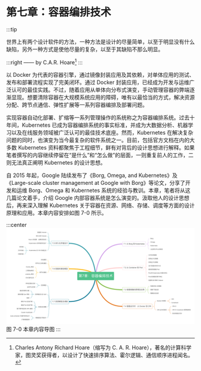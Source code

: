 # 第七章：容器编排技术

:::tip <a/>

世界上有两个设计软件的方法，一种方法是设计的尽量简单，以至于明显没有什么缺陷，另外一种方式是使他尽量的复杂，以至于其缺陷不那么明显。

:::right
—— by C.A.R. Hoare[^1]
:::

以 Docker 为代表的容器引擎，通过镜像封装应用及其依赖，对单体应用的测试、发布和部署流程实现了完美闭环。通过 Docker 封装应用，已经成为开发与运维广泛认可的最佳实践。不过，随着应用从单体向分布式演变，手动管理容器的弊端逐渐显现。想要清除容器在大规模系统应用的障碍，唯有以最恰当的方式，解决资源分配、跨节点通信、弹性扩展等一系列容器编排及部署问题。

实现容器自动化部署、扩缩等一系列管理操作的系统称之为容器编排系统。过去十年间，Kubernetes 已成为容器编排系统的事实标准，并成为大数据分析、机器学习以及在线服务领域被广泛认可的最佳技术底座。然而，Kubernetes 在解决复杂问题的同时，也演变为当今最复杂的软件系统之一。目前，包括官方文档在内的大多数 Kubernetes 资料都聚焦于工程细节，鲜有对背后的设计思想进行解释。如果笔者撰写的内容继续停留在“是什么”和“怎么做”的层面，一则重复前人的工作，二则无法真正阐明 Kubernetes 的设计思想。

自 2015 年起，Google 陆续发布了《Borg, Omega, and Kubernetes》及《Large-scale cluster management at Google with Borg》等论文，分享了开发和运维 Borg、Omega 和 Kubernetes 系统的经验与教训。本章，笔者将从这几篇论文着手，介绍 Google 内部容器系统是怎么演变的。汲取他人的设计思想后，再来深入理解 Kubernetes 关于容器在资源、网络、存储、调度等方面的设计原理和应用。本章内容安排如图 7-0 所示。

:::center
  ![](../assets/container-summary.png)<br/>
  图 7-0 本章内容导图
:::

[^1]: Charles Antony Richard Hoare（缩写为 C. A. R. Hoare），著名的计算科学家，图灵奖获得者，以设计了快速排序算法、霍尔逻辑、通信顺序进程闻名。